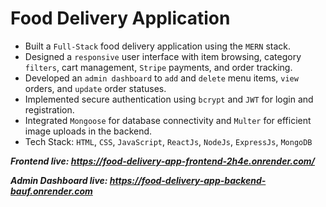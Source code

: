 # Food Delivery Application


* Built a `Full-Stack` food delivery application using the `MERN` stack.
* Designed a `responsive` user interface with item browsing, category `filters`, cart management, `Stripe` payments, and
order tracking.
* Developed an `admin dashboard` to `add` and `delete` menu items, `view` orders, and `update` order statuses.
* Implemented secure authentication using `bcrypt` and `JWT` for login and registration.
* Integrated `Mongoose` for database connectivity and `Multer` for efficient image uploads in the backend.
* Tech Stack: `HTML`, `CSS`, `JavaScript`, `ReactJs`, `NodeJs`, `ExpressJs`, `MongoDB`

***Frontend live: https://food-delivery-app-frontend-2h4e.onrender.com/***

***Admin Dashboard live: https://food-delivery-app-backend-bauf.onrender.com***
